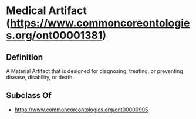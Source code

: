 # Medical Artifact (https://www.commoncoreontologies.org/ont00001381)

## Definition
A Material Artifact that is designed for diagnosing, treating, or preventing disease, disability, or death.

## Subclass Of
- https://www.commoncoreontologies.org/ont00000995

